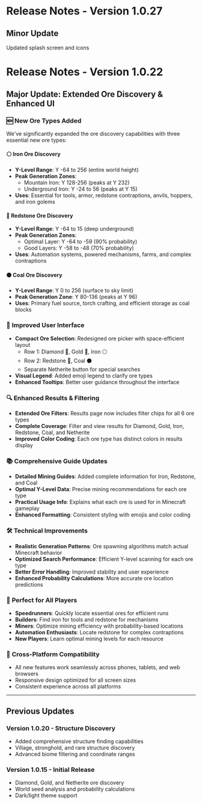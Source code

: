# Release Notes - Version 1.0.27
## Minor Update
Updated splash screen and icons


# Release Notes - Version 1.0.22
## Major Update: Extended Ore Discovery & Enhanced UI

### 🆕 New Ore Types Added
We've significantly expanded the ore discovery capabilities with three essential new ore types:

#### ⚪ **Iron Ore Discovery**
- **Y-Level Range**: Y -64 to 256 (entire world height)
- **Peak Generation Zones**:
  - Mountain Iron: Y 128-256 (peaks at Y 232)
  - Underground Iron: Y -24 to 56 (peaks at Y 15)
- **Uses**: Essential for tools, armor, redstone contraptions, anvils, hoppers, and iron golems

#### 🔴 **Redstone Ore Discovery**
- **Y-Level Range**: Y -64 to 15 (deep underground)
- **Peak Generation Zones**:
  - Optimal Layer: Y -64 to -59 (90% probability)
  - Good Layers: Y -58 to -48 (70% probability)
- **Uses**: Automation systems, powered mechanisms, farms, and complex contraptions

#### ⚫ **Coal Ore Discovery**
- **Y-Level Range**: Y 0 to 256 (surface to sky limit)
- **Peak Generation Zone**: Y 80-136 (peaks at Y 96)
- **Uses**: Primary fuel source, torch crafting, and efficient storage as coal blocks

### 🎨 **Improved User Interface**
- **Compact Ore Selection**: Redesigned ore picker with space-efficient layout
  - Row 1: Diamond 💎, Gold 🏅, Iron ⚪
  - Row 2: Redstone 🔴, Coal ⚫
  - Separate Netherite button for special searches
- **Visual Legend**: Added emoji legend to clarify ore types
- **Enhanced Tooltips**: Better user guidance throughout the interface

### 🔍 **Enhanced Results & Filtering**
- **Extended Ore Filters**: Results page now includes filter chips for all 6 ore types
- **Complete Coverage**: Filter and view results for Diamond, Gold, Iron, Redstone, Coal, and Netherite
- **Improved Color Coding**: Each ore type has distinct colors in results display

### 📚 **Comprehensive Guide Updates**
- **Detailed Mining Guides**: Added complete information for Iron, Redstone, and Coal
- **Optimal Y-Level Data**: Precise mining recommendations for each ore type
- **Practical Usage Info**: Explains what each ore is used for in Minecraft gameplay
- **Enhanced Formatting**: Consistent styling with emojis and color coding

### 🛠 **Technical Improvements**
- **Realistic Generation Patterns**: Ore spawning algorithms match actual Minecraft behavior
- **Optimized Search Performance**: Efficient Y-level scanning for each ore type
- **Better Error Handling**: Improved stability and user experience
- **Enhanced Probability Calculations**: More accurate ore location predictions

### 🎯 **Perfect for All Players**
- **Speedrunners**: Quickly locate essential ores for efficient runs
- **Builders**: Find iron for tools and redstone for mechanisms
- **Miners**: Optimize mining efficiency with probability-based locations
- **Automation Enthusiasts**: Locate redstone for complex contraptions
- **New Players**: Learn optimal mining levels for each resource

### 📱 **Cross-Platform Compatibility**
- All new features work seamlessly across phones, tablets, and web browsers
- Responsive design optimized for all screen sizes
- Consistent experience across all platforms

---

## Previous Updates

### Version 1.0.20 - Structure Discovery
- Added comprehensive structure finding capabilities
- Village, stronghold, and rare structure discovery
- Advanced biome filtering and coordinate ranges

### Version 1.0.15 - Initial Release
- Diamond, Gold, and Netherite ore discovery
- World seed analysis and probability calculations
- Dark/light theme support